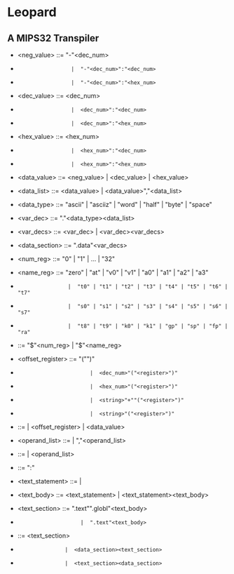 # Leopard

## A MIPS32 Transpiler

-   <neg_value> ::= "-"<dec_num>
-                      |  "-"<dec_num>":"<dec_num>
-                      |  "-"<dec_num>":"<hex_num>

-   <dec_value> ::= <dec_num>
-                      |  <dec_num>":"<dec_num>
-                      |  <dec_num>":"<hex_num>

-   <hex_value> ::= <hex_num>
-                      |  <hex_num>":"<dec_num>
-                      |  <hex_num>":"<hex_num>

-   <data_value> ::= <neg_value> | <dec_value> | <hex_value>

-   <data_list> ::= <data_value> | <data_value>","<data_list>

-   <data_type> ::= "ascii" | "asciiz" | "word" | "half" | "byte" | "space"
-   <var_dec> ::= "."<data_type><data_list>

-   <var_decs> ::= <var_dec> | <var_dec><var_decs>
-   <data_section> ::= ".data"<var_decs>

-   <num_reg> ::= "0" | "1" | ... | "32"
-   <name_reg> ::= "zero" | "at" | "v0" | "v1" | "a0" | "a1" | "a2" | "a3"
-                     |  "t0" | "t1" | "t2" | "t3" | "t4" | "t5" | "t6" | "t7"
-                     |  "s0" | "s1" | "s2" | "s3" | "s4" | "s5" | "s6" | "s7"
-                     |  "t8" | "t9" | "k0" | "k1" | "gp" | "sp" | "fp" | "ra"
-   <register> ::= "$"<num_reg> | "$"<name_reg>

-   <offset_register> ::= "("<register>")"
-                            |  <dec_num>"("<register>")"
-                            |  <hex_num>"("<register>")"
-                            |  <string>"+""("<register>")"
-                            |  <string>"("<register>")"
-   <operand> ::= <register> | <offset_register> | <data_value>

-   <operand_list> ::= <operand> | <operand>","<operand_list>

-   <instruction> ::= <opcode> | <opcode><operand_list>

-   <label> ::= <string>":"
-   <text_statement> ::= <label> | <instruction>
-   <text_body> ::= <text_statement> | <text_statement><text_body>
-   <text_section> ::= ".text"".globl"<string><text_body>
-                         |  ".text"<text_body>

-   <program> ::= <text_section>
-                    |  <data_section><text_section>
-                    |  <text_section><data_section>
